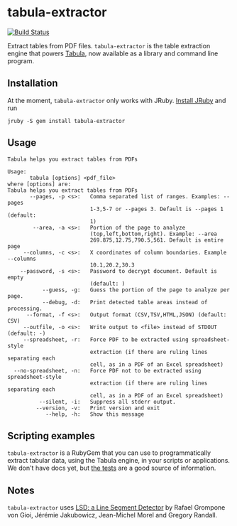 tabula-extractor
================

[![Build Status](https://travis-ci.org/jazzido/tabula-extractor.png)](https://travis-ci.org/jazzido/tabula-extractor)

Extract tables from PDF files. `tabula-extractor` is the table extraction engine that powers [Tabula](http://tabula.nerdpower.org), now available as a library and command line program.

## Installation

At the moment, `tabula-extractor` only works with JRuby. [Install JRuby](http://jruby.org/getting-started) and run

``
jruby -S gem install tabula-extractor
``


## Usage

```
Tabula helps you extract tables from PDFs

Usage:
       tabula [options] <pdf_file>
where [options] are:
Tabula helps you extract tables from PDFs
       --pages, -p <s>:   Comma separated list of ranges. Examples: --pages
                          1-3,5-7 or --pages 3. Default is --pages 1 (default:
                          1)
        --area, -a <s>:   Portion of the page to analyze
                          (top,left,bottom,right). Example: --area
                          269.875,12.75,790.5,561. Default is entire page
     --columns, -c <s>:   X coordinates of column boundaries. Example --columns
                          10.1,20.2,30.3
    --password, -s <s>:   Password to decrypt document. Default is empty
                          (default: )
           --guess, -g:   Guess the portion of the page to analyze per page.
           --debug, -d:   Print detected table areas instead of processing.
      --format, -f <s>:   Output format (CSV,TSV,HTML,JSON) (default: CSV)
     --outfile, -o <s>:   Write output to <file> instead of STDOUT (default: -)
     --spreadsheet, -r:   Force PDF to be extracted using spreadsheet-style
                          extraction (if there are ruling lines separating each
                          cell, as in a PDF of an Excel spreadsheet)
  --no-spreadsheet, -n:   Force PDF not to be extracted using spreadsheet-style
                          extraction (if there are ruling lines separating each
                          cell, as in a PDF of an Excel spreadsheet)
          --silent, -i:   Suppress all stderr output.
         --version, -v:   Print version and exit
            --help, -h:   Show this message
```

## Scripting examples

`tabula-extractor` is a RubyGem that you can use to programmatically extract tabular data, using the Tabula engine, in your scripts or applications. We don't have docs yet, but [the tests](test/tests.rb) are a good source of information.

## Notes

`tabula-extractor` uses [LSD: a Line Segment Detector](http://www.ipol.im/pub/art/2012/gjmr-lsd/) by Rafael Grompone von Gioi, Jérémie Jakubowicz, Jean-Michel Morel and Gregory Randall.
